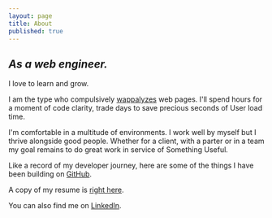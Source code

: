 ```yaml
---
layout: page
title: About
published: true
---
```



## ***As a web engineer.***

I love to learn and grow.

I am the type who compulsively [wappalyzes](https://wappalyzer.com/) web pages. I'll spend hours for a moment of code clarity, trade days to save precious seconds of User load time.

I'm comfortable in a multitude of environments. I work well by myself but I thrive alongside good people. Whether for a client, with a parter or in a team my goal remains to do great work in service of Something Useful.

Like a record of my developer journey, here are some of the things I have been building on [GitHub]({{site.github.main}}).

A copy of my resume is [right here]({{site.resume}}).

You can also find me on [LinkedIn]({{site.linkedin}}).

